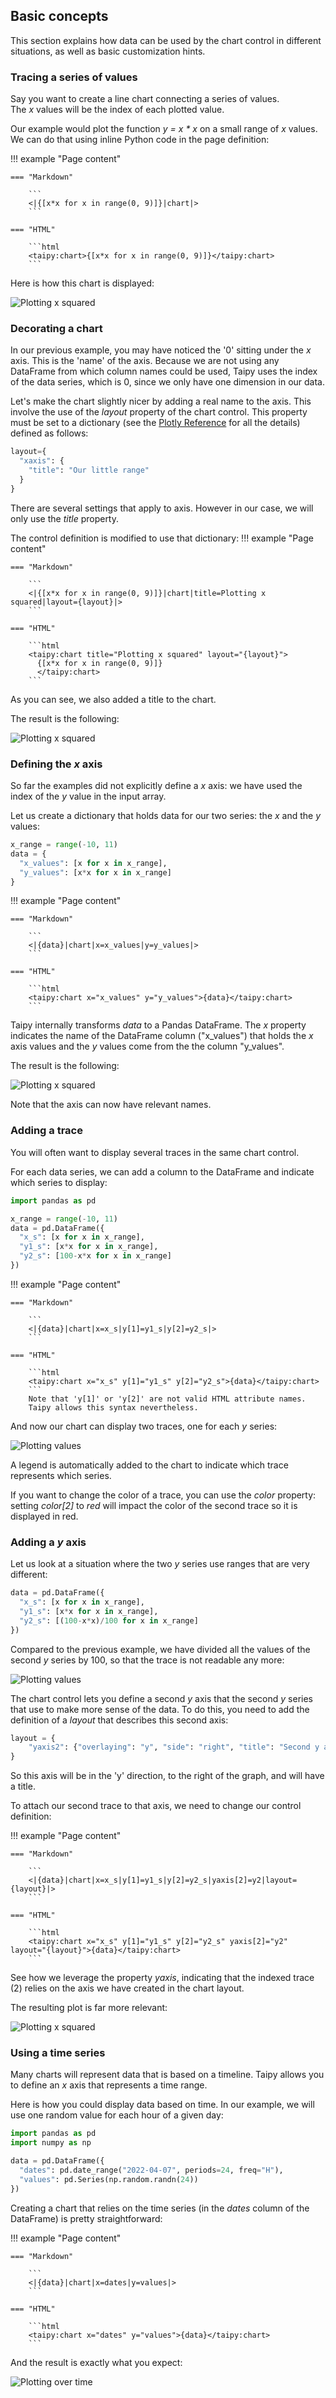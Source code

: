 ## Basic concepts

This section explains how data can be used by the chart control in
different situations, as well as basic customization hints.

### Tracing a series of values

Say you want to create a line chart connecting a series of values.<br/>
The _x_ values will be the index of each plotted value.

Our example would plot the function _y = x * x_ on a small range of _x_ values.
We can do that using inline Python code in the page definition:

!!! example "Page content"

    === "Markdown"

        ```
        <|{[x*x for x in range(0, 9)]}|chart|>
        ```
  
    === "HTML"

        ```html
        <taipy:chart>{[x*x for x in range(0, 9)]}</taipy:chart>
        ```

Here is how this chart is displayed:

![Plotting x squared](basics1.png)

### Decorating a chart

In our previous example, you may have noticed the '0' sitting under
the _x_ axis. This is the 'name' of the axis. Because we are not using
any DataFrame from which column names could be used, Taipy uses the index
of the data series, which is 0, since we only have one dimension in
our data.

Let's make the chart slightly nicer by adding a real name to the axis.
This involve the use of the _layout_ property of the chart control. This
property must be set to a dictionary (see the
[Plotly Reference](https://plotly.com/javascript/reference/layout/) for
all the details) defined as follows:

```py
layout={
  "xaxis": {
    "title": "Our little range"
  }
}
```

There are several settings that apply to axis. However in our case, we will
only use the _title_ property.

The control definition is modified to use that dictionary:
!!! example "Page content"

    === "Markdown"

        ```
        <|{[x*x for x in range(0, 9)]}|chart|title=Plotting x squared|layout={layout}|>
        ```
  
    === "HTML"

        ```html
        <taipy:chart title="Plotting x squared" layout="{layout}">
          {[x*x for x in range(0, 9)]}
          </taipy:chart>
        ```

As you can see, we also added a title to the chart.

The result is the following:

![Plotting x squared](basics2.png)

### Defining the _x_ axis

So far the examples did not explicitly define a _x_ axis: we have used
the index of the _y_ value in the input array.

Let us create a dictionary that holds data for our two series: the
_x_ and the _y_ values:

```py
x_range = range(-10, 11)
data = {
  "x_values": [x for x in x_range],
  "y_values": [x*x for x in x_range]
}
```

!!! example "Page content"

    === "Markdown"

        ```
        <|{data}|chart|x=x_values|y=y_values|>
        ```
  
    === "HTML"

        ```html
        <taipy:chart x="x_values" y="y_values">{data}</taipy:chart>
        ```

Taipy internally transforms _data_ to a Pandas DataFrame.
The _x_ property indicates the name of the DataFrame column ("x_values") that holds
the _x_ axis values and the _y_ values come from the the column "y_values".

The result is the following:

![Plotting x squared](basics3.png)

Note that the axis can now have relevant names.

### Adding a trace

You will often want to display several traces in the same chart control.

For each data series, we can add a column to the DataFrame and indicate
which series to display:

```py
import pandas as pd

x_range = range(-10, 11)
data = pd.DataFrame({
  "x_s": [x for x in x_range],
  "y1_s": [x*x for x in x_range],
  "y2_s": [100-x*x for x in x_range]
})
```

!!! example "Page content"

    === "Markdown"

        ```
        <|{data}|chart|x=x_s|y[1]=y1_s|y[2]=y2_s|>
        ```
  
    === "HTML"

        ```html
        <taipy:chart x="x_s" y[1]="y1_s" y[2]="y2_s">{data}</taipy:chart>
        ```
        Note that 'y[1]' or 'y[2]' are not valid HTML attribute names.
        Taipy allows this syntax nevertheless.

And now our chart can display two traces, one for each _y_ series:

![Plotting values](basics4.png)

A legend is automatically added to the chart to indicate which trace
represents which series.

If you want to change the color of a trace, you can use the _color_ property:
setting _color[2]_ to _red_ will impact the color of the second trace so it is
displayed in red.

### Adding a _y_ axis

Let us look at a situation where the two _y_ series use ranges that are very
different:

```py
data = pd.DataFrame({
  "x_s": [x for x in x_range],
  "y1_s": [x*x for x in x_range],
  "y2_s": [(100-x*x)/100 for x in x_range]
})
```

Compared to the previous example, we have divided all the values of the second
_y_ series by 100, so that the trace is not readable any more:

![Plotting values](basics5-1.png)

The chart control lets you define a second _y_ axis that the second _y_ series
that use to make more sense of the data. To do this, you need to add the definition
of a _layout_ that describes this second axis:

```py
layout = {
    "yaxis2": {"overlaying": "y", "side": "right", "title": "Second y axis"}
}
```

So this axis will be in the 'y' direction, to the right of the graph, and
will have a title.

To attach our second trace to that axis, we need to change our control definition:

!!! example "Page content"

    === "Markdown"

        ```
        <|{data}|chart|x=x_s|y[1]=y1_s|y[2]=y2_s|yaxis[2]=y2|layout={layout}|>
        ```
  
    === "HTML"

        ```html
        <taipy:chart x="x_s" y[1]="y1_s" y[2]="y2_s" yaxis[2]="y2" layout="{layout}">{data}</taipy:chart>
        ```

See how we leverage the property _yaxis_, indicating that the indexed trace (2) relies on the axis
we have created in the chart layout.

The resulting plot is far more relevant:

![Plotting x squared](basics5-2.png)

### Using a time series

Many charts will represent data that is based on a timeline. Taipy allows you
to define an _x_ axis that represents a time range.

Here is how you could display data based on time. In our example, we will use one
random value for each hour of a given day:

```py
import pandas as pd
import numpy as np

data = pd.DataFrame({
  "dates": pd.date_range("2022-04-07", periods=24, freq="H"),
  "values": pd.Series(np.random.randn(24))
})
```

Creating a chart that relies on the time series (in the _dates_
column of the DataFrame) is pretty straightforward:

!!! example "Page content"

    === "Markdown"

        ```
        <|{data}|chart|x=dates|y=values|>
        ```
  
    === "HTML"

        ```html
        <taipy:chart x="dates" y="values">{data}</taipy:chart>
        ```

And the result is exactly what you expect:

![Plotting over time](basics6.png)
